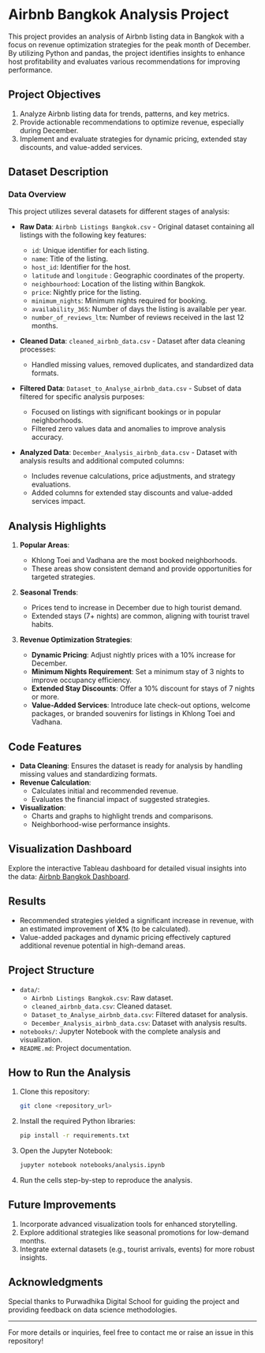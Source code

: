 # Airbnb Bangkok Analysis Project

This project provides an analysis of Airbnb listing data in Bangkok with a focus on revenue optimization strategies for the peak month of December. By utilizing Python and pandas, the project identifies insights to enhance host profitability and evaluates various recommendations for improving performance.

## **Project Objectives**
1. Analyze Airbnb listing data for trends, patterns, and key metrics.
2. Provide actionable recommendations to optimize revenue, especially during December.
3. Implement and evaluate strategies for dynamic pricing, extended stay discounts, and value-added services.

## **Dataset Description**
### **Data Overview**
This project utilizes several datasets for different stages of analysis:
- **Raw Data**: `Airbnb Listings Bangkok.csv` - Original dataset containing all listings with the following key features:
  - `id`: Unique identifier for each listing.
  - `name`: Title of the listing.
  - `host_id`: Identifier for the host.
  - `latitude` and `longitude` : Geographic coordinates of the property.
  - `neighbourhood`: Location of the listing within Bangkok.
  - `price`: Nightly price for the listing.
  - `minimum_nights`: Minimum nights required for booking.
  - `availability_365`: Number of days the listing is available per year.
  - `number_of_reviews_ltm`: Number of reviews received in the last 12 months.

- **Cleaned Data**: `cleaned_airbnb_data.csv` - Dataset after data cleaning processes:
  - Handled missing values, removed duplicates, and standardized data formats.

- **Filtered Data**: `Dataset_to_Analyse_airbnb_data.csv` - Subset of data filtered for specific analysis purposes:
  - Focused on listings with significant bookings or in popular neighborhoods.
  - Filtered zero values data and anomalies to improve analysis accuracy.

- **Analyzed Data**: `December_Analysis_airbnb_data.csv` - Dataset with analysis results and additional computed columns:
  - Includes revenue calculations, price adjustments, and strategy evaluations.
  - Added columns for extended stay discounts and value-added services impact.

## **Analysis Highlights**
1. **Popular Areas**:
   - Khlong Toei and Vadhana are the most booked neighborhoods.
   - These areas show consistent demand and provide opportunities for targeted strategies.

2. **Seasonal Trends**:
   - Prices tend to increase in December due to high tourist demand.
   - Extended stays (7+ nights) are common, aligning with tourist travel habits.

3. **Revenue Optimization Strategies**:
   - **Dynamic Pricing**: Adjust nightly prices with a 10% increase for December.
   - **Minimum Nights Requirement**: Set a minimum stay of 3 nights to improve occupancy efficiency.
   - **Extended Stay Discounts**: Offer a 10% discount for stays of 7 nights or more.
   - **Value-Added Services**: Introduce late check-out options, welcome packages, or branded souvenirs for listings in Khlong Toei and Vadhana.

## **Code Features**
- **Data Cleaning**: Ensures the dataset is ready for analysis by handling missing values and standardizing formats.
- **Revenue Calculation**:
  - Calculates initial and recommended revenue.
  - Evaluates the financial impact of suggested strategies.
- **Visualization**:
  - Charts and graphs to highlight trends and comparisons.
  - Neighborhood-wise performance insights.

## **Visualization Dashboard**
Explore the interactive Tableau dashboard for detailed visual insights into the data: [Airbnb Bangkok Dashboard](https://public.tableau.com/views/AirBNBDashboard_17367486778080/TrendDashboard?:language=en-US&:sid=&:redirect=auth&:display_count=n&:origin=viz_share_link).

## **Results**
- Recommended strategies yielded a significant increase in revenue, with an estimated improvement of **X%** (to be calculated).
- Value-added packages and dynamic pricing effectively captured additional revenue potential in high-demand areas.

## **Project Structure**
- `data/`:
  - `Airbnb Listings Bangkok.csv`: Raw dataset.
  - `cleaned_airbnb_data.csv`: Cleaned dataset.
  - `Dataset_to_Analyse_airbnb_data.csv`: Filtered dataset for analysis.
  - `December_Analysis_airbnb_data.csv`: Dataset with analysis results.
- `notebooks/`: Jupyter Notebook with the complete analysis and visualization.
- `README.md`: Project documentation.

## **How to Run the Analysis**
1. Clone this repository:
   ```bash
   git clone <repository_url>
   ```
2. Install the required Python libraries:
   ```bash
   pip install -r requirements.txt
   ```
3. Open the Jupyter Notebook:
   ```bash
   jupyter notebook notebooks/analysis.ipynb
   ```
4. Run the cells step-by-step to reproduce the analysis.

## **Future Improvements**
1. Incorporate advanced visualization tools for enhanced storytelling.
2. Explore additional strategies like seasonal promotions for low-demand months.
3. Integrate external datasets (e.g., tourist arrivals, events) for more robust insights.

## **Acknowledgments**
Special thanks to Purwadhika Digital School for guiding the project and providing feedback on data science methodologies.

---

For more details or inquiries, feel free to contact me or raise an issue in this repository!

